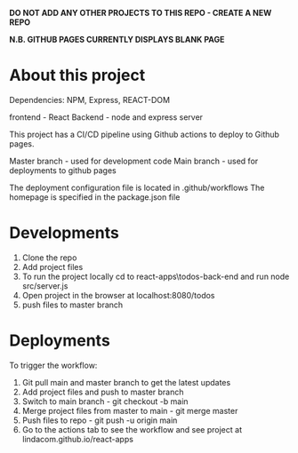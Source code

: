 **DO NOT ADD ANY OTHER PROJECTS TO THIS REPO - CREATE A NEW REPO**

**N.B. GITHUB PAGES CURRENTLY DISPLAYS BLANK PAGE**

About this project
==================

Dependencies: NPM, Express, REACT-DOM

frontend - React
Backend - node and express server

This project has a CI/CD pipeline using Github actions to deploy to Github pages.

Master branch - used for development code
Main branch - used for deployments to github pages

The deployment configuration file is located in .github/workflows
The homepage is specified in the package.json file

Developments
==============
1. Clone the repo
2. Add project files
3. To run the project locally cd to react-apps\todos-back-end and run node src/server.js
4. Open project in the browser at localhost:8080/todos
5. push files to master branch

Deployments
===========
To trigger the workflow:
1. Git pull main and master branch to get the latest updates
2. Add project files and push to master branch
3. Switch to main branch - git checkout -b main
4. Merge project files from master to main - git merge master
5. Push files to repo - git push -u origin main
6. Go to the actions tab to see the workflow and see project at lindacom.github.io/react-apps

